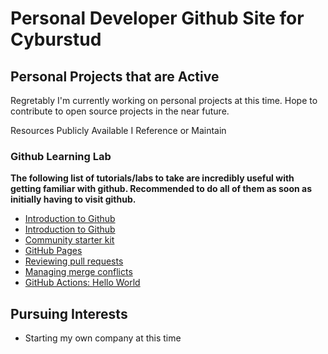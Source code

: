 # Personal Developer Github Site for Cyburstud
    
## Personal Projects that are Active

Regretably I'm currently working on personal projects at this time. Hope to contribute to open source projects in the near future. 

Resources Publicly Available I Reference or Maintain
### Github Learning Lab

**The following list of tutorials/labs to take are incredibly useful with getting familiar with github. Recommended to do all of them as soon as initially having to visit github.**

* [Introduction to Github](https://lab.github.com/githubtraining/introduction-to-github)
* [Introduction to Github](https://lab.github.com/githubtraining/communicating-using-markdown)
* [Community starter kit](https://lab.github.com/githubtraining/community-starter-kit)
* [GitHub Pages](https://lab.github.com/githubtraining/github-pages)
* [Reviewing pull requests](https://lab.github.com/githubtraining/reviewing-pull-requests)
* [Managing merge conflicts](https://lab.github.com/githubtraining/managing-merge-conflicts)
* [GitHub Actions: Hello World](https://lab.github.com/githubtraining/github-actions:-hello-world)

## Pursuing Interests

* Starting my own company at this time
